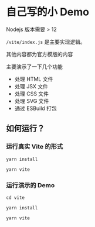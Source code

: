 # 自己写的小 Demo

Nodejs 版本需要 > 12

`/vite/index.js` 是主要实现逻辑。

其他内容都为官方模版的内容

主要演示了一下几个功能

- 处理 HTML 文件
- 处理 JSX 文件
- 处理 CSS 文件
- 处理 SVG 文件
- 通过 ESBuild 打包

## 如何运行？

### 运行真实 Vite 的形式
```shell
yarn install

yarn vite
```

### 运行演示的 Demo

```shell
cd vite

yarn install

yarn vite

```
